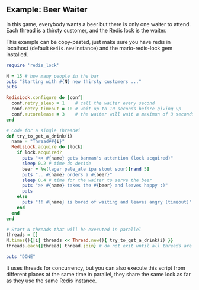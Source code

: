 ## Example: Beer Waiter

In this game, everybody wants a beer but there is only one waiter to attend. Each thread is a thirsty customer, and the Redis lock is the waiter.

This example can be copy-pasted, just make sure you have redis in localhost (default `Redis.new` instance) and the mario-redis-lock gem installed.

```ruby
require 'redis_lock'

N = 15 # how many people in the bar
puts "Starting with #{N} new thirsty customers ..."
puts

RedisLock.configure do |conf|
  conf.retry_sleep = 1    # call the waiter every second
  conf.retry_timeout = 10 # wait up to 10 seconds before giving up
  conf.autorelease = 3    # the waiter will wait a maximun of 3 seconds to be "released" before giving the lock to someone else
end

# Code for a single Thread#i
def try_to_get_a_drink(i)
  name = "Thread##{i}"
  RedisLock.acquire do |lock|
    if lock.acquired?
      puts "<< #{name} gets barman's attention (lock acquired)"
      sleep 0.2 # time do decide
      beer = %w(lager pale_ale ipa stout sour)[rand 5]
      puts ".. #{name} orders a #{beer}"
      sleep 0.4 # time for the waiter to serve the beer
      puts ">> #{name} takes the #{beer} and leaves happy :)"
      puts
    else
      puts "!! #{name} is bored of waiting and leaves angry (timeout)"
    end
  end
end

# Start N threads that will be executed in parallel
threads = []
N.times(){|i| threads << Thread.new(){ try_to_get_a_drink(i) }}
threads.each{|thread| thread.join} # do not exit until all threads are done

puts "DONE"
```

It uses threads for concurrency, but you can also execute this script from different places at the same time in parallel, they share the same lock as far as they use the same Redis instance.
